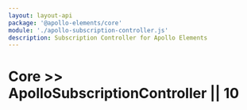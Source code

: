 ```yaml
---
layout: layout-api
package: '@apollo-elements/core'
module: './apollo-subscription-controller.js'
description: Subscription Controller for Apollo Elements
---
```

# Core >> ApolloSubscriptionController || 10
